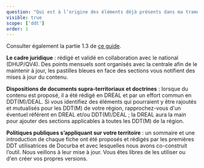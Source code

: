 ```yaml
---
question: "Qui est à l’origine des éléments déjà présents dans ma trame départementale de PAC ? Ce contenu est-il à jour ?"
visible: true
scope: ['ddt']
order: 1
---
```

Consulter également la partie 1.3 de [ce guide](https://pad.incubateur.net/s/zG4jtJNL9). 

**Le cadre juridique** : rédigé et validé en collaboration avec le national (DHUP/QV4). Des points mensuels sont organisés avec la centrale afin de le maintenir à jour, les pastilles bleues en face des sections vous notifient des mises à jour du contenu. 

**Dispositions de documents supra-territoriaux et doctrines** : lorsque du contenu est proposé, il a été rédigé en DREAL et par un effort commun en DDT(M)/DEAL. Si vous identifiez des éléments qui pourraient y être rajoutés et mutualisés pour les DDT(M) de votre région, rapprochez-vous d'un éventuel référent en DREAL et/ou DDT(M)/DEAL ; la DREAL aura la main pour ajouter des sections applicables à toutes les DDT(M) de la région. 

**Politiques publiques s’appliquant sur votre territoire** : un sommaire et une introduction de chaque fiche ont été proposés et rédigés par les premières DDT utilisatrices de Docurba et avec lesquelles nous avons co-construit l’outil. 
Nous veillons à leur mise à jour. Vous êtes libres de les utiliser ou d'en créer vos propres versions. 
